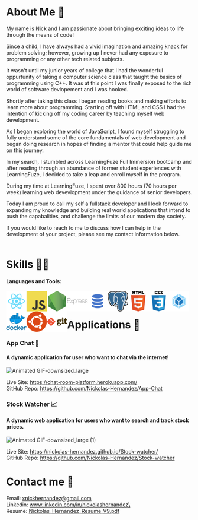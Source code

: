 # About Me :rocket:

My name is Nick and I am passionate about bringing exciting ideas to life through the means of code!

Since a child, I have always had a vivid imagination and amazing knack for problem solving; however, growing up I never had any exposure to programming or any other tech related subjects.

It wasn't until my junior years of college that I had the wonderful oppurtunity of taking a computer science class that taught the basics of programming using C++. It was at this point I was finally exposed to the rich world of software devlopement and I was hooked.

Shortly after taking this class I began reading books and making efforts to learn more about programming. Starting off with HTML and CSS I had the intention of kicking off my coding career by teaching myself web development. 

As I began exploring the world of JavaScript, I found myself struggling to fully understand some of the core fundamentals of web development and began doing research in hopes of finding a mentor that could help guide me on this journey.

In my search, I stumbled across LearningFuze Full Immersion bootcamp and after reading through an abundance of former student experiences with LearningFuze, I decided to take a leap and enroll myself in the program.

During my time at LearningFuze, I spent over 800 hours (70 hours per week) learning web devevlopment under the guidance of senior developers.

Today I am proud to call my self a fullstack developer and I look forward to expanding my knowledge and building real world applications that intend to push the capabalities, and challenge the limits of our modern day society. 

If you would like to reach to me to discuss how I can help in the development of your project, please see my contact information below. <br> 
<br>

# Skills :technologist:

#### Languages and Tools:
<img align="left" alt="React" width="55px" src="https://raw.githubusercontent.com/github/explore/80688e429a7d4ef2fca1e82350fe8e3517d3494d/topics/react/react.png" /> <img align="left" alt="JavaScript (ES5/ES6)" width="55px" src="https://raw.githubusercontent.com/github/explore/80688e429a7d4ef2fca1e82350fe8e3517d3494d/topics/javascript/javascript.png" /> <img align="left" alt="JavaScript (ES5/ES6)" width="55px" src="https://raw.githubusercontent.com/github/explore/80688e429a7d4ef2fca1e82350fe8e3517d3494d/topics/nodejs/nodejs.png" /> <img align="left" alt="JavaScript (ES5/ES6)" width="55px" src="https://raw.githubusercontent.com/github/explore/80688e429a7d4ef2fca1e82350fe8e3517d3494d/topics/express/express.png" /> <img align="left" alt="JavaScript (ES5/ES6)" width="55px" src="https://raw.githubusercontent.com/github/explore/80688e429a7d4ef2fca1e82350fe8e3517d3494d/topics/sql/sql.png" /> <img align="left" alt="JavaScript (ES5/ES6)" width="55px" src="https://raw.githubusercontent.com/github/explore/80688e429a7d4ef2fca1e82350fe8e3517d3494d/topics/postgresql/postgresql.png" /> <img align="left" alt="JavaScript (ES5/ES6)" width="55px" src="https://raw.githubusercontent.com/github/explore/80688e429a7d4ef2fca1e82350fe8e3517d3494d/topics/html/html.png" /> <img align="left" alt="JavaScript (ES5/ES6)" width="55px" src="https://raw.githubusercontent.com/github/explore/80688e429a7d4ef2fca1e82350fe8e3517d3494d/topics/css/css.png" /> <img align="left" alt="JavaScript (ES5/ES6)" width="55px" src="https://raw.githubusercontent.com/github/explore/80688e429a7d4ef2fca1e82350fe8e3517d3494d/topics/webpack/webpack.png" /> <img align="left" alt="JavaScript (ES5/ES6)" width="55px" src="https://raw.githubusercontent.com/github/explore/80688e429a7d4ef2fca1e82350fe8e3517d3494d/topics/docker/docker.png" /> <img align="left" alt="JavaScript (ES5/ES6)" width="55px" src="https://raw.githubusercontent.com/github/explore/80688e429a7d4ef2fca1e82350fe8e3517d3494d/topics/ubuntu/ubuntu.png" /> <img align="left" alt="JavaScript (ES5/ES6)" width="55px" src="https://raw.githubusercontent.com/github/explore/80688e429a7d4ef2fca1e82350fe8e3517d3494d/topics/git/git.png" />  <br> 
<br>

# Applications :iphone:
### App Chat :calling:
#### A dynamic application for user who want to chat via the internet!

![Animated GIF-downsized_large](https://user-images.githubusercontent.com/75342275/115616716-60aa2900-a2a5-11eb-8c60-ac7f3fd6e758.gif)



Live Site: https://chat-room-platform.herokuapp.com/ <br>
GitHub Repo: https://github.com/Nickolas-Hernandez/App-Chat

### Stock Watcher :chart_with_upwards_trend:
#### A dynamic web application for users who want to search and track stock prices.

![Animated GIF-downsized_large (1)](https://user-images.githubusercontent.com/75342275/115623664-59d3e400-a2ae-11eb-8d0e-fd504e1449df.gif)

Live Site: https://nickolas-hernandez.github.io/Stock-watcher/ <br>
GitHub Repo: https://github.com/Nickolas-Hernandez/Stock-watcher 

# Contact me :wave:

Email: xnickhernandez@gmail.com <br>
Linkedin: www.linkedin.com/in/nickolashernandez\ <br>
Resume: [Nickolas_Hernandez_Resume_V9.pdf](https://github.com/Nickolas-Hernandez/Nickolas-Hernandez/files/6354107/Nickolas_Hernandez_Resume_V9.pdf)



<!--
**Nickolas-Hernandez/Nickolas-Hernandez** is a ✨ _special_ ✨ repository because its `README.md` (this file) appears on your GitHub profile.
